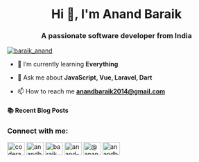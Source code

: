 <h1 align="center">Hi 👋, I'm Anand Baraik</h1>
<h3 align="center">A passionate software developer from India</h3>

<p align="left"> <a href="https://twitter.com/baraik_anand" target="blank"><img src="https://img.shields.io/twitter/follow/baraik_anand?logo=twitter&style=for-the-badge" alt="baraik_anand" /></a> </p>

- 🌱 I’m currently learning **Everything**

- 💬 Ask me about **JavaScript, Vue, Laravel, Dart**

- 📫 How to reach me **anandbaraik2014@gmail.com**

#### :books: Recent Blog Posts
<!-- BLOGPOSTS:START -->
<!-- BLOGPOSTS:END -->

<h3 align="left">Connect with me:</h3>
<p align="left">
<a href="https://codepen.io/coderanand" target="blank"><img align="center" src="https://cdn.jsdelivr.net/npm/simple-icons@3.0.1/icons/codepen.svg" alt="coderanand" height="30" width="40" /></a>
<a href="https://dev.to/anandbaraik" target="blank"><img align="center" src="https://cdn.jsdelivr.net/npm/simple-icons@3.0.1/icons/dev-dot-to.svg" alt="anandbaraik" height="30" width="40" /></a>
<a href="https://twitter.com/baraik_anand" target="blank"><img align="center" src="https://cdn.jsdelivr.net/npm/simple-icons@3.0.1/icons/twitter.svg" alt="baraik_anand" height="30" width="40" /></a>
<a href="https://linkedin.com/in/anand-baraik" target="blank"><img align="center" src="https://cdn.jsdelivr.net/npm/simple-icons@3.0.1/icons/linkedin.svg" alt="anand-baraik" height="30" width="40" /></a>
<a href="https://medium.com/@Anand__babu" target="blank"><img align="center" src="https://cdn.jsdelivr.net/npm/simple-icons@3.0.1/icons/medium.svg" alt="@anand__babu" height="30" width="40" /></a>
<a href="https://auth.geeksforgeeks.org/user/anandbaraik" target="blank"><img align="center" src="https://cdn.jsdelivr.net/npm/simple-icons@3.0.1/icons/geeksforgeeks.svg" alt="anandbaraik" height="30" width="40" /></a>
</p>

